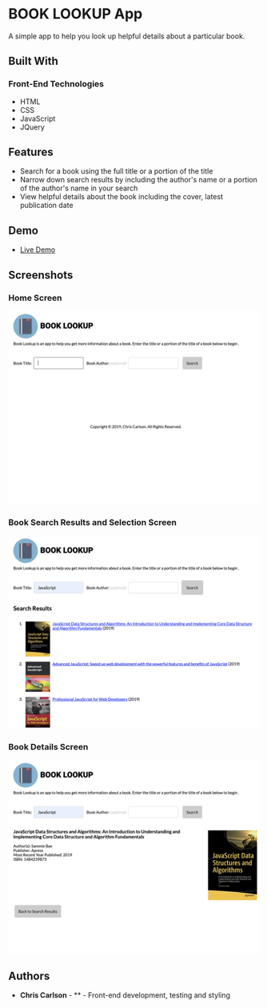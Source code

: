 # BOOK LOOKUP App
A simple app to help you look up helpful details about a particular book.

## Built With

### Front-End Technologies
* HTML
* CSS
* JavaScript
* JQuery

## Features

* Search for a book using the full title or a portion of the title
* Narrow down search results by including the author's name	or a portion of the author's name in your search
* View helpful details about the book including the cover, latest publication date

## Demo

- [Live Demo](https://chriscarlsondev.github.io/book-lookup/)

## Screenshots

### Home Screen
![Home Screen Screenshot](https://github.com/chriscarlsondev/book-lookup/blob/master/images/HomeScreenshot.png)

### Book Search Results and Selection Screen
![Book Search Results and Selection Screenshot](https://github.com/chriscarlsondev/book-lookup/blob/master/images/SearchResultsScreenshot.png)

### Book Details Screen
![Book Details Screenshot](https://github.com/chriscarlsondev/book-lookup/blob/master/images/BookDetailsScreenshot.png)

## Authors

* **Chris Carlson** - ** - Front-end development, testing and styling






